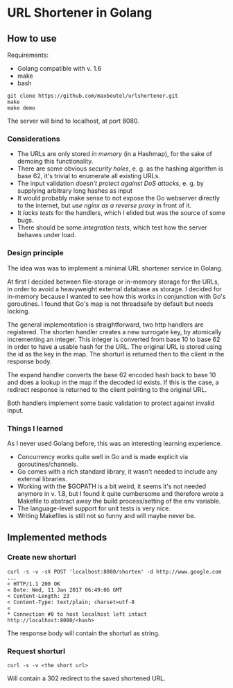 # URL Shortener in Golang
## How to use
Requirements:

* Golang compatible with v. 1.6
* make
* bash
```
git clone https://github.com/maxbeutel/urlshortener.git
make
make demo
```
The server will bind to localhost, at port 8080.
### Considerations
* The URLs are only stored _in memory_ (in a Hashmap), for the sake of demoing this functionality.
* There are some obvious _security holes_, e. g. as the hashing algorithm is base 62, it's trivial to enumerate all existing URLs.
* The input validation _doesn't protect against DoS attacks_, e. g. by supplying arbitrary long hashes as input
* It would probably make sense to not expose the Go webserver directly to the internet, but _use nginx as a reverse proxy_ in front of it.
* It _lacks tests_ for the handlers, which I elided but was the source of some bugs.
* There should be some _integration tests_, which test how the server behaves under load.

### Design principle
The idea was was to implement a minimal URL shortener service in Golang.

At first I decided between file-storage or in-memory storage for the URLs, in order to avoid a heavyweight external database as storage. I decided for in-memory because I wanted to see how this works in conjunction with Go's goroutines. I found that Go's map is not threadsafe by default but needs locking.

The general implementation is straightforward, two http handlers are registered. The shorten handler creates a new surrogate key, by atomically incrementing an integer. This integer is converted from base 10 to base 62 in order to have a usable hash for the URL. The original URL is stored using the id as the key in the map. The shorturl is returned then to the client in the response body.

The expand handler converts the base 62 encoded hash back to base 10 and does a lookup in the map if the decoded id exists. If this is the case, a redirect response is returned to the client pointing to the original URL.

Both handlers implement some basic validation to protect against invalid input.

### Things I learned
As I never used Golang before, this was an interesting learning experience.

- Concurrency works quite well in Go and is made explicit via goroutines/channels.
- Go comes with a rich standard library, it wasn't needed to include any external libraries.
- Working with the $GOPATH is a bit weird, it seems it's not needed anymore in v. 1.8, but I found it quite cumbersome and therefore wrote a Makefile to abstract away the build process/setting of the env variable.
- The language-level support for unit tests is very nice.
- Writing Makefiles is still not so funny and will maybe never be.

## Implemented methods

### Create new shorturl
```
curl -s -v -sX POST 'localhost:8080/shorten' -d http://www.google.com
...
< HTTP/1.1 200 OK
< Date: Wed, 11 Jan 2017 06:49:06 GMT
< Content-Length: 23
< Content-Type: text/plain; charset=utf-8
<
* Connection #0 to host localhost left intact
http://localhost:8080/<hash>
```
The response body will contain the shorturl as string.

### Request shorturl

```
curl -s -v <the short url>
```
Will contain a 302 redirect to the saved shortened URL.
